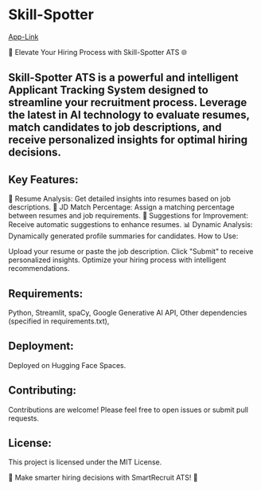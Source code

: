 # Skill-Spotter

[App-Link](https://huggingface.co/spaces/Priyanshu2907/Skill-Spotter) 

🚀 Elevate Your Hiring Process with Skill-Spotter ATS 🌐

## Skill-Spotter ATS is a powerful and intelligent Applicant Tracking System designed to streamline your recruitment process. Leverage the latest in AI technology to evaluate resumes, match candidates to job descriptions, and receive personalized insights for optimal hiring decisions.

## Key Features:

📄 Resume Analysis: Get detailed insights into resumes based on job descriptions.
🎯 JD Match Percentage: Assign a matching percentage between resumes and job requirements.
🚀 Suggestions for Improvement: Receive automatic suggestions to enhance resumes.
📊 Dynamic Analysis: Dynamically generated profile summaries for candidates.
How to Use:

Upload your resume or paste the job description.
Click "Submit" to receive personalized insights.
Optimize your hiring process with intelligent recommendations.

## Requirements:
Python,
Streamlit,
spaCy,
Google Generative AI API,
Other dependencies (specified in requirements.txt),

## Deployment:
Deployed on Hugging Face Spaces.

## Contributing:
Contributions are welcome! Please feel free to open issues or submit pull requests.

## License:
This project is licensed under the MIT License.

🌟 Make smarter hiring decisions with SmartRecruit ATS! 🌟
